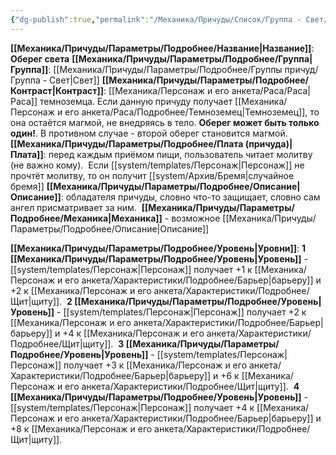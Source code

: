 ```yaml
---
{"dg-publish":true,"permalink":"/Механика/Причуды/Список/Группа - Свет/Оберег света/","noteIcon":"","created":"2025-07-12T09:55:57.979+03:00","updated":"2025-07-29T23:55:56.846+03:00"}
---
```


**[[Механика/Причуды/Параметры/Подробнее/Название\|Название]]**: **Оберег света**
**[[Механика/Причуды/Параметры/Подробнее/Группа\|Группа]]**: [[Механика/Причуды/Параметры/Подробнее/Группы причуд/Группа - Свет\|Свет]] 
**[[Механика/Причуды/Параметры/Подробнее/Контраст\|Контраст]]**: [[Механика/Персонаж и его анкета/Раса/Раса\|Раса]] темноземца. Если данную причуду получает [[Механика/Персонаж и его анкета/Раса/Подробнее/Темноземец\|Темноземец]], то она остаётся магмой, не внедряясь в тело. **Оберег может быть только один!**. В противном случае - второй оберег становится магмой. 
**[[Механика/Причуды/Параметры/Подробнее/Плата (причуда)\|Плата]]**: перед каждым приёмом пищи, пользователь читает молитву (не важно кому).  Если [[system/templates/Персонаж\|Персонаж]] не прочтёт молитву, то он получит [[system/Архив/Бремя\|случайное бремя]]
**[[Механика/Причуды/Параметры/Подробнее/Описание\|Описание]]**: обладателя причуды, словно что-то защищает, словно сам ангел присматривает за ним. 
**[[Механика/Причуды/Параметры/Подробнее/Механика\|Механика]]** - возможное [[Механика/Причуды/Параметры/Подробнее/Описание\|Описание]]

**[[Механика/Причуды/Параметры/Подробнее/Уровень\|Уровни]]**:
**1 [[Механика/Причуды/Параметры/Подробнее/Уровень\|Уровень]]** - [[system/templates/Персонаж\|Персонаж]] получает +1 к [[Механика/Персонаж и его анкета/Характеристики/Подробнее/Барьер\|барьеру]] и +2 к [[Механика/Персонаж и его анкета/Характеристики/Подробнее/Щит\|щиту]]. 
**2 [[Механика/Причуды/Параметры/Подробнее/Уровень\|Уровень]]** - [[system/templates/Персонаж\|Персонаж]] получает +2 к [[Механика/Персонаж и его анкета/Характеристики/Подробнее/Барьер\|барьеру]] и +4 к [[Механика/Персонаж и его анкета/Характеристики/Подробнее/Щит\|щиту]]. 
**3 [[Механика/Причуды/Параметры/Подробнее/Уровень\|Уровень]]** - [[system/templates/Персонаж\|Персонаж]] получает +3 к [[Механика/Персонаж и его анкета/Характеристики/Подробнее/Барьер\|барьеру]] и +6 к [[Механика/Персонаж и его анкета/Характеристики/Подробнее/Щит\|щиту]]. 
**4 [[Механика/Причуды/Параметры/Подробнее/Уровень\|Уровень]]** - [[system/templates/Персонаж\|Персонаж]] получает +4 к [[Механика/Персонаж и его анкета/Характеристики/Подробнее/Барьер\|барьеру]] и +8 к [[Механика/Персонаж и его анкета/Характеристики/Подробнее/Щит\|щиту]]. 